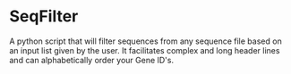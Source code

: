 # SeqFilter
A python script that will filter sequences from any sequence file based on an input list given by the user. It facilitates complex and long header lines and can alphabetically order your Gene ID's.
